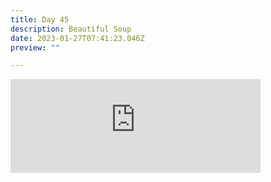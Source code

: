 ```yaml
---
title: Day 45
description: Beautiful Soup
date: 2023-01-27T07:41:23.046Z
preview: ""

---
```

<iframe src="https://mastodontech.de/@larnius/109762818418391012/embed" class="mastodon-embed" style="max-width: 100%; border: 0" width="400" allowfullscreen="allowfullscreen"></iframe><script src="https://mastodontech.de/embed.js" async="async"></script>